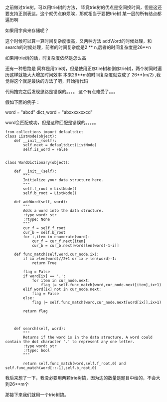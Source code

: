 之前做过trie树，可以用trie树的方法， 毕竟trie树的优点是空间换时间，但是这还要支持正则表达，这个就优点麻烦唉，那就相当于要把trie树 某一层的所有结点都遍历啊

如果用字典来存储呢？ 

这个时候可以算一算时间复杂度很高，又两种方法 addWord的时候处理，和search的时候处理，前者的时间复杂度是2 ** n,后者的时间复杂度是26**n

如果用trie树的话，时复杂度依然是怎么高

还有一种思路是 同样是用trie树，但是使用正序tire树和倒序trie树，两个树同时遍历这样就能大大增加时间效率
本来26\*\*m的时间复杂度就变成了  26\*\*(m/2) ,我觉得这个就是最快的方法了吧，开始撸代码

代码撸完之后发现思路是错误的。。。。 这个有点难受了。。。


假如下面的例子：


word = "abcd"
dict_word = "abxxxxxxxcd"

word会匹配成功，但是这种匹配是错误的。。。。。


```
from collections import defaultdict
class ListNode(object):
    def __init__(self):
        self.next = defaultdict(ListNode)
        self.is_word = False


class WordDictionary(object):

    def __init__(self):
        """
        Initialize your data structure here.
        """
        self.f_root = ListNode()
        self.b_root = ListNode()

    def addWord(self, word):
        """
        Adds a word into the data structure.
        :type word: str
        :rtype: None
        """
        cur_f = self.f_root
        cur_b = self.b_root
        for i,item in enumerate(word):
            cur_f = cur_f.next[item]
            cur_b = cur_b.next[word[len(word)-1-i]]
                
    def func_match(self,word,cur_node,ix):
        if ix >len(word)//2+1 or ix > len(word)-1:
            return True
        
        flag = False
        if word[ix] == '.':
            for item in cur_node.next:
                flag |= self.func_match(word,cur_node.next[item],ix+1)
        elif word[ix] not in cur_node.next:
            flag = False
        else:
            flag |= self.func_match(word,cur_node.next[word[ix]],ix+1)
        
        return flag
            
           
        
    def search(self, word):
        """
        Returns if the word is in the data structure. A word could contain the dot character '.' to represent any one letter.
        :type word: str
        :rtype: bool
        """
        
        return self.func_match(word,self.f_root,0) and self.func_match(word[::-1],self.b_root,0)
```


我后来想了一下，我没必要用两颗trie树搞，因为边的数量是题目中给的，不会大到26\*\*m个

那接下来我们就用一个trie树搞。

